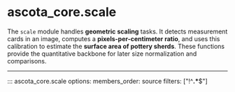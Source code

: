 # ascota_core.scale

The `scale` module handles **geometric scaling** tasks. It detects measurement
cards in an image, computes a **pixels-per-centimeter ratio**, and uses this
calibration to estimate the **surface area of pottery sherds**. These
functions provide the quantitative backbone for later size normalization and
comparisons.

---

::: ascota_core.scale
    options:
      members_order: source
      filters: ["!^__.*__$"]
